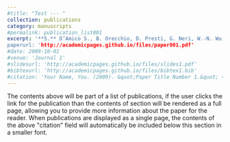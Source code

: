 ```yaml
---
#title: "Test --- "
collection: publications
category: manuscripts
#permalink: publication_list001
excerpt: '**5.** D’Amico S., B. Orecchio, D. Presti, G. Neri, W.-N. Wu, I. Sandu, L. Zhu, and R. B. Hermann (2013), Source parameters of small and moderate earthquakes in the area of the 2009 L’Aquila earthquake sequences (central Italy), Physics and Chemistry of the Earth, 63, 77-91, doi:10.1016/j.pce.2013.02.005
paperurl: 'http://academicpages.github.io/files/paper001.pdf'
#date: 2009-10-01
#venue: 'Journal 1'
#slidesurl: 'http://academicpages.github.io/files/slides1.pdf'
#bibtexurl: 'http://academicpages.github.io/files/bibtex1.bib'
#citation: 'Your Name, You. (2009). &quot;Paper Title Number 1.&quot; <i>Journal 1</i>. 1(1).'
---
```

The contents above will be part of a list of publications, if the user clicks the link for the publication than the contents of section will be rendered as a full page, allowing you to provide more information about the paper for the reader. When publications are displayed as a single page, the contents of the above "citation" field will automatically be included below this section in a smaller font.
